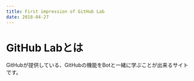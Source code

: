 ```yaml
---
title: First impression of GitHub Lab
date: 2018-04-27
---
```


# GitHub Labとは

GitHubが提供している、GitHubの機能をBotと一緒に学ぶことが出来るサイトです。

